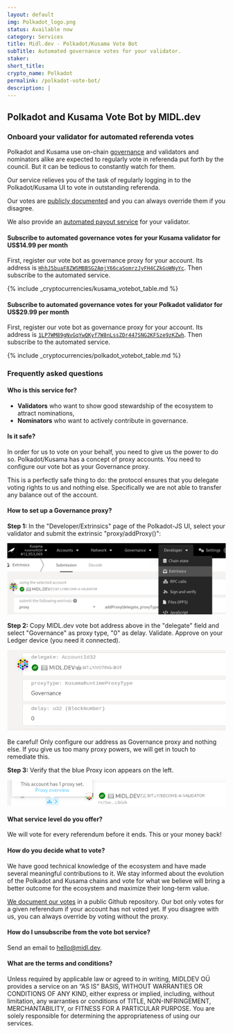 ```yaml
---
layout: default
img: Polkadot_logo.png
status: Available now
category: Services
title: Midl.dev - Polkadot/Kusama Vote Bot
subTitle: Automated governance votes for your validator.
staker: 
short_title: 
crypto_name: Polkadot
permalink: /polkadot-vote-bot/
description: | 
---
```


<h2>Polkadot and Kusama Vote Bot by MIDL.dev</h2>
<h3>Onboard your validator for automated referenda votes</h3>
<p>Polkadot and Kusama use on-chain <a href="https://polkassembly.io" target="_blank">governance</a> and validators and nominators alike are expected to regularly vote in referenda put forth by the council. But it can be tedious to constantly watch for them.</p>
<p>Our service relieves you of the task of regularly logging in to the Polkadot/Kusama UI to vote in outstanding referenda.</p>
<p>Our votes are <a href="https://github.com/midl-dev/dotsama-votes" target="_blank">publicly documented</a> and you can always override them if you disagree.</p>
<p>We also provide an <a href="/polkadot-automated-payouts"> automated payout service</a> for your validator.</p>

<h4>Subscribe to automated governance votes for your Kusama validator for US$14.99 per month</h4>
<p>First, register our vote bot as governance proxy for your account. Its address is 
<a href="https://kusama.subscan.io/account/HhhJ5buaF8ZWSMBBSG2AmjY66caSomrzJyFH4CZkGoWNyYc" target="_blank"><code>HhhJ5buaF8ZWSMBBSG2AmjY66caSomrzJyFH4CZkGoWNyYc</code></a>. Then subscribe to the automated service.</p>
{% include _cryptocurrencies/kusama_votebot_table.md %}
<h4>Subscribe to automated governance votes for your Polkadot validator for US$29.99 per month</h4>
<p>First, register our vote bot as governance proxy for your account. Its address is <a href="https://polkadot.subscan.io/account/1LP7WM89gNvGqYwQKyf7W8nLssZDr447SNG2KFSze9zKZwh" target="_blank"><code>1LP7WM89gNvGqYwQKyf7W8nLssZDr447SNG2KFSze9zKZwh</code></a>. Then subscribe to the automated service.</p>
{% include _cryptocurrencies/polkadot_votebot_table.md %}

<h3>Frequently asked questions</h3>
<h4>Who is this service for?</h4>
<ul><li><b>Validators</b> who want to show good stewardship of the ecosystem to attract nominations,</li>
<li><b>Nominators</b> who want to actively contribute in governance.</li>
</ul>
<h4>Is it safe?</h4>
<p>In order for us to vote on your behalf, you need to give us the power to do so. Polkadot/Kusama has a concept of proxy accounts. You need to configure our vote bot as your Governance proxy.</p>
<p>This is a perfectly safe thing to do: the protocol ensures that you delegate voting rights to us and nothing else. Specifically we are not able to transfer any balance out of the account.</p>
<h4>How to set up a Governance proxy?</h4>
<p><b>Step 1:</b> In the "Developer/Extrinsics" page of the Polkadot-JS UI, select your validator and submit the extrinsic "proxy/addProxy()":</p>
<p><img src="/img/services/votebot/00.png" width="600px"/></p>
<p><b>Step 2:</b> Copy MIDL.dev vote bot address above in the "delegate" field and select "Governance" as proxy type, "0" as delay. Validate. Approve on your Ledger device (you need it connected).</p>
<p><img src="/img/services/votebot/01.png" width="600px"/></p>
<p>Be careful! Only configure our address as Governance proxy and nothing else. If you give us too many proxy powers, we will get in touch to remediate this.</p>
<p><b>Step 3:</b> Verify that the blue Proxy icon appears on the left.</p>
<p><img src="/img/services/votebot/02.png" width="600px"/></p>
<h4>What service level do you offer?</h4>
<p>We will vote for every referendum before it ends. This or your money back!</p>
<h4>How do you decide what to vote?</h4>
<p>We have good technical knowledge of the ecosystem and have made several meaningful contributions to it. We stay informed about the evolution of the Polkadot and Kusama chains and vote for what we believe will bring a better outcome for the ecosystem and maximize their long-term value.</p>
<p><a href="https://github.com/midl-dev/dotsama-votes" target="_blank">We document our votes</a> in a public Github repository. Our bot only votes for a given referendum if your account has not voted yet. If you disagree with us, you can always override by voting without the proxy.</p>
<h4>How do I unsubscribe from the vote bot service?</h4>
<p>Send an email to <a href="mailto:hello@midl.dev">hello@midl.dev</a>.</p>
<h4>What are the terms and conditions?</h4>
<p>Unless required by applicable law or agreed to in writing, MIDLDEV OÜ provides a service on an “AS IS” BASIS, WITHOUT WARRANTIES OR CONDITIONS OF ANY KIND, either express or implied, including, without limitation, any warranties or conditions of TITLE, NON-INFRINGEMENT, MERCHANTABILITY, or FITNESS FOR A PARTICULAR PURPOSE. You are solely responsible for determining the appropriateness of using our services.</p>
